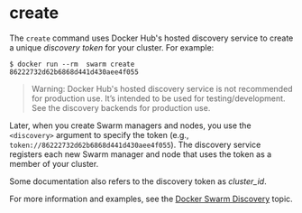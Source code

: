 <!--[metadata]>
+++
title = "create"
description = "Create a Swarm manager."
keywords = ["swarm, create"]
[menu.main]
identifier="swarm.create"
parent="smn_swarm_subcmds"
+++
<![end-metadata]-->

# create

The `create` command uses Docker Hub's hosted discovery service to create a unique *discovery token* for your cluster. For example:

    $ docker run --rm  swarm create
    86222732d62b6868d441d430aee4f055

> Warning: Docker Hub's hosted discovery service is not recommended for production use. It’s intended to be used for testing/development. See the discovery backends for production use.

Later, when you create Swarm managers and nodes, you use the `<discovery>` argument to specify the token (e.g., `token://86222732d62b6868d441d430aee4f055`). The discovery service registers each new Swarm manager and node that uses the token as a member of your cluster.

Some documentation also refers to the discovery token as *cluster_id*.

For more information and examples, see the [Docker Swarm Discovery](../discovery.md) topic.
